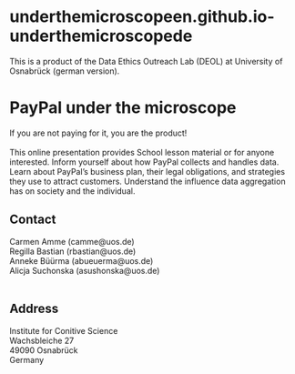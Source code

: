 # underthemicroscopeen.github.io-underthemicroscopede
This is a product of the Data Ethics Outreach Lab (DEOL) at University of Osnabrück (german version).

<h1> PayPal under the microscope </h2>
If you are not paying for it, you are the product! <br >
<br >
This online presentation provides School lesson material or for anyone interested. Inform yourself about how PayPal collects and handles data. Learn about PayPal’s business plan, their legal obligations, and strategies they use to attract customers. Understand the influence data aggregation has on society and the individual.

<h2> Contact </h2>
Carmen Amme (camme@uos.de)<br >
Regilla Bastian (rbastian@uos.de)<br >
Anneke Büürma (abueuerma@uos.de)<br >
Alicja Suchonska (asushonska@uos.de)<br >
<br >

<h2> Address </h2>
Institute for Conitive Science<br >
Wachsbleiche 27<br >
49090 Osnabrück<br >
Germany<br >
